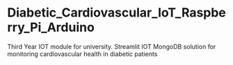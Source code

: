 # Diabetic_Cardiovascular_IoT_Raspberry_Pi_Arduino


Third Year IOT module for university. Streamlit IOT MongoDB solution for monitoring cardiovascular health in diabetic patients
